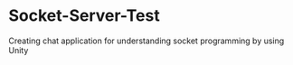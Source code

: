 # Socket-Server-Test
 Creating chat application for understanding socket programming by using Unity
